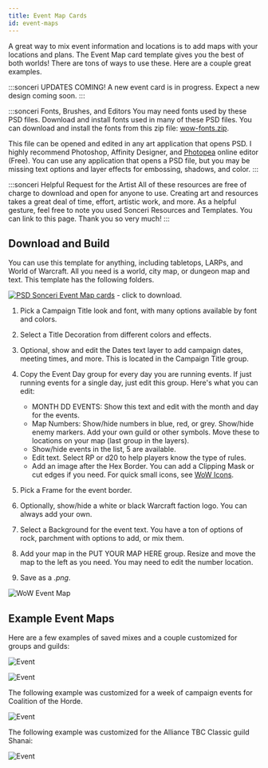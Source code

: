 ```yaml
---
title: Event Map Cards
id: event-maps
---
```


A great way to mix event information and locations is to add maps with your locations and plans. The Event Map card template gives you the best of both worlds! There are tons of ways to use these. Here are a couple great examples.

:::sonceri UPDATES COMING!
A new event card is in progress. Expect a new design coming soon.
:::

:::sonceri Fonts, Brushes, and Editors
You may need fonts used by these PSD files. Download and install fonts used in many of these PSD files. You can download and install the fonts from this zip file: [wow-fonts.zip](https://drive.google.com/file/d/1-NhzLG83iGJ0gdTmmPVSGjt9X8lTrZDw/view?usp=sharing).

This file can be opened and edited in any art application that opens PSD. I highly recommend Photoshop, Affinity Designer, and [Photopea](https://www.photopea.com/) online editor (Free). You can use any application that opens a PSD file, but you may be missing text options and layer effects for embossing, shadows, and color.
:::

:::sonceri Helpful Request for the Artist
All of these resources are free of charge to download and open for anyone to use. Creating art and resources takes a great deal of time, effort, artistic work, and more. As a helpful gesture, feel free to note you used Sonceri Resources and Templates. You can link to this page. Thank you so very much! 
:::

## Download and Build

You can use this template for anything, including tabletops, LARPs, and World of Warcraft. All you need is a world, city map, or dungeon map and text. This template has the following folders.

[![PSD](/img/psd.png) Sonceri Event Map cards](https://drive.google.com/file/d/1SlEimNQkIVr4YcFSWVp4nIc9tgKMZZT7/view?usp=sharing) - click to download.

1. Pick a Campaign Title look and font, with many options available by font and colors.
1. Select a Title Decoration from different colors and effects.
1. Optional, show and edit the Dates text layer to add campaign dates, meeting times, and more. This is located in the Campaign Title group. 
1. Copy the Event Day group for every day you are running events. If just running events for a single day, just edit this group. Here's what you can edit:

    * MONTH DD EVENTS: Show this text and edit with the month and day for the events.
    * Map Numbers: Show/hide numbers in blue, red, or grey. Show/hide enemy markers. Add your own guild or other symbols. Move these to locations on your map (last group in the layers).
    * Show/hide events in the list, 5 are available.
    * Edit text. Select RP or d20 to help players know the type of rules.
    * Add an image after the Hex Border. You can add a Clipping Mask or cut edges if you need. For quick small icons, see [WoW Icons](https://www.wowhead.com/icons).


1. Pick a Frame for the event border.
1. Optionally, show/hide a white or black Warcraft faction logo. You can always add your own.
1. Select a Background for the event text. You have a ton of options of rock, parchment with options to add, or mix them.
1. Add your map in the PUT YOUR MAP HERE group. Resize and move the map to the left as you need. You may need to edit the number location.
1. Save as a *.png*.

![WoW Event Map](/img/resources/sonceri-event-card.jpg)

## Example Event Maps

Here are a few examples of saved mixes and a couple customized for groups and guilds:

![Event](/img/resources/event-map/event-map1.png)

![Event](/img/resources/event-map/event-map3.png)

The following example was customized for a week of campaign events for Coalition of the Horde.

![Event](/img/resources/event-map/event-homefront.png)

The following example was customized for the Alliance TBC Classic guild Shanai:

![Event](/img/resources/event-map/shanai-card.png)